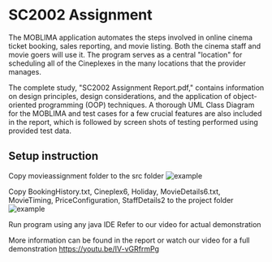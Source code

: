 # SC2002 Assignment
The MOBLIMA application automates the steps involved in online cinema ticket booking, sales reporting, and movie listing. Both the cinema staff and movie goers will use it. The program serves as a central "location" for scheduling all of the Cineplexes in the many locations that the provider manages.

The complete study, "SC2002 Assignment Report.pdf," contains information on design principles, design considerations, and the application of object-oriented programming (OOP) techniques. A thorough UML Class Diagram for the MOBLIMA and test cases for a few crucial features are also included in the report, which is followed by screen shots of testing performed using provided test data.


## Setup instruction
Copy movieassignment folder to the src folder ![example](https://github.com/Yixian17/hello-world/blob/main/Screenshot%202022-11-12%20213752.png)

Copy BookingHistory.txt, Cineplex6, Holiday, MovieDetails6.txt, MovieTiming, PriceConfiguration, StaffDetails2 to the project folder
![example](https://github.com/Yixian17/hello-world/blob/main/Screenshot%202022-11-13%20161459.png)

Run program using any java IDE
Refer to our video for actual demonstration


More information can be found in the report or watch our video for a full demonstration
https://youtu.be/IV-vGRfrmPg

